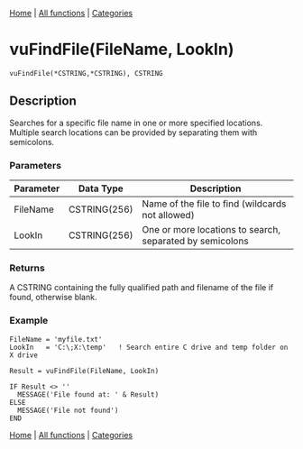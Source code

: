 [Home](../index.md) | [All functions](../all-functions.md) | [Categories](../categories/index.md)

# vuFindFile(FileName, LookIn)

```Prototype
vuFindFile(*CSTRING,*CSTRING), CSTRING
```


## Description
Searches for a specific file name in one or more specified locations. Multiple search locations can be provided by separating them with semicolons.

### Parameters

| Parameter | Data Type    | Description                                                   |
|-----------|--------------|---------------------------------------------------------------|
| FileName  | CSTRING(256) | Name of the file to find (wildcards not allowed)              |
| LookIn    | CSTRING(256) | One or more locations to search, separated by semicolons      |

### Returns
A CSTRING containing the fully qualified path and filename of the file if found, otherwise blank.

### Example

```Clarion
FileName = 'myfile.txt'
LookIn   = 'C:\;X:\temp'   ! Search entire C drive and temp folder on X drive

Result = vuFindFile(FileName, LookIn)

IF Result <> ''
  MESSAGE('File found at: ' & Result)
ELSE
  MESSAGE('File not found')
END
```

[Home](../index.md) | [All functions](../all-functions.md) | [Categories](../categories/index.md)
